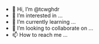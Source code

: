 - 👋 Hi, I’m @tcwghdr
- 👀 I’m interested in ...
- 🌱 I’m currently learning ...
- 💞️ I’m looking to collaborate on ...
- 📫 How to reach me ...

<!---
tcwghdr/tcwghdr is a ✨ special ✨ repository because its `README.md` (this file) appears on your GitHub profile.
You can click the Preview link to take a look at your changes.
--->
